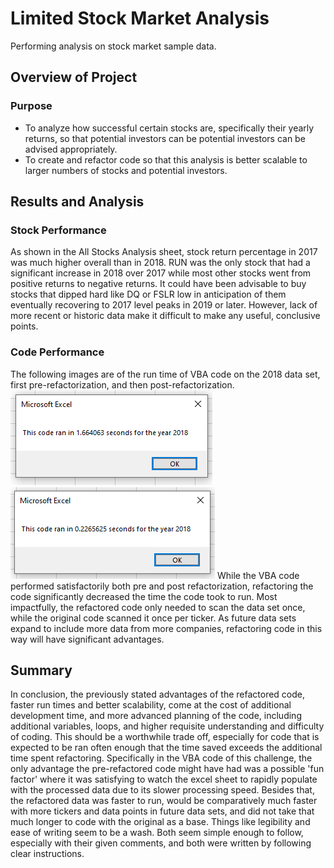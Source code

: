 # Limited Stock Market Analysis
Performing analysis on stock market sample data.

## Overview of Project

### Purpose
- To analyze how successful certain stocks are, specifically their yearly returns, so that potential investors can be potential investors can be advised appropriately. 
- To create and refactor code so that this analysis is better scalable to larger numbers of stocks and potential investors. 

## Results and Analysis

### Stock Performance
As shown in the All Stocks Analysis sheet, stock return percentage in 2017 was much higher overall than in 2018. RUN was the only stock that had a significant increase in 2018 over 2017 while most other stocks went from positive returns to negative returns. It could have been advisable to buy stocks that dipped hard like DQ or FSLR low in anticipation of them eventually recovering to 2017 level peaks in 2019 or later. However, lack of more recent or historic data make it difficult to make any useful, conclusive points.

### Code Performance
The following images are of the run time of VBA code on the 2018 data set, first pre-refactorization, and then post-refactorization. 
![VBA_Challenge_2018_UF](resources/VBA_Challenge_2018_UF.PNG)
![VBA_Challenge_2018](resources/VBA_Challenge_2018.PNG)
While the VBA code performed satisfactorily both pre and post refactorization, refactoring the code significantly decreased the time the code took to run. Most impactfully, the refactored code only needed to scan the data set once, while the original code scanned it once per ticker. As future data sets expand to include more data from more companies, refactoring code in this way will have significant advantages. 

## Summary
In conclusion, the previously stated advantages of the refactored code, faster run times and better scalability, come at the cost of additional development time, and more advanced planning of the code, including additional variables, loops, and higher requisite understanding and difficulty of coding. This should be a worthwhile trade off, especially for code that is expected to be ran often enough that the time saved exceeds the additional time spent refactoring. 
Specifically in the VBA code of this challenge, the only advantage the pre-refactored code might have had was a possible 'fun factor' where it was satisfying to watch the excel sheet to rapidly populate with the processed data due to its slower processing speed. Besides that, the refactored data was faster to run, would be comparatively much faster with more tickers and data points in future data sets, and did not take that much longer to code with the original as a base. Things like legibility and ease of writing seem to be a wash. Both seem simple enough to follow, especially with their given comments, and both were written by following clear instructions. 
